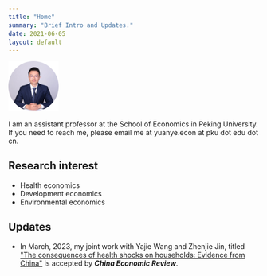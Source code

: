 ```yaml
---
title: "Home"
summary: "Brief Intro and Updates."
date: 2021-06-05
layout: default
---
```


<img src="research/photo-github-round2.jpg" width="20%" >

I am an assistant professor at the School of Economics in Peking University. If you need to reach me, please email me at yuanye.econ at pku dot edu dot cn.

## Research interest
- Health economics
- Development economics
- Environmental economics

## Updates

- In March, 2023, my joint work with Yajie Wang and Zhenjie Jin, titled ["The consequences of health shocks on households: Evidence from China"](https://www.researchgate.net/publication/369540066_The_Consequences_of_Health_Shocks_on_Households_Evidence_from_China) is accepted by ***China Economic Review***.

